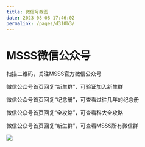 ```yaml
---
title: 微信号截图
date: 2023-08-08 17:46:02
permalink: /pages/d310b3/
---
```

# MSSS微信公众号

扫描二维码，关注MSSS官方微信公众号

微信公众号首页回复“新生群”，可验证加入新生群

微信公众号首页回复“纪念册”，可查看过往几年的纪念册

微信公众号首页回复“全攻略”，可查看科大全攻略

微信公众号首页回复“新生群”，可查看MSSS所有微信群

![](https://cdn.staticaly.com/gh/jerry01777/picx-images-hosting@master/20230811/01.644ee14f6440.webp)
